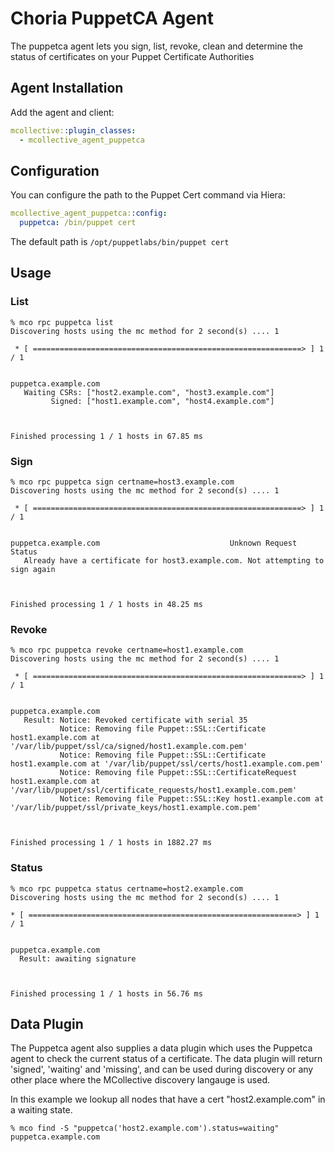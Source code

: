 # Choria PuppetCA Agent

The puppetca agent lets you sign, list, revoke, clean and determine the status of certificates on your
Puppet Certificate Authorities

<!--- actions -->

## Agent Installation

Add the agent and client:

```yaml
mcollective::plugin_classes:
  - mcollective_agent_puppetca
```

## Configuration

You can configure the path to the Puppet Cert command via Hiera:

```yaml
mcollective_agent_puppetca::config:
  puppetca: /bin/puppet cert
```

The default path is `/opt/puppetlabs/bin/puppet cert`

## Usage

### List

    % mco rpc puppetca list
    Discovering hosts using the mc method for 2 second(s) .... 1

     * [ ============================================================> ] 1 / 1


    puppetca.example.com
       Waiting CSRs: ["host2.example.com", "host3.example.com"]
             Signed: ["host1.example.com", "host4.example.com"]



    Finished processing 1 / 1 hosts in 67.85 ms

### Sign

    % mco rpc puppetca sign certname=host3.example.com
    Discovering hosts using the mc method for 2 second(s) .... 1

     * [ ============================================================> ] 1 / 1


    puppetca.example.com                             Unknown Request Status
       Already have a certificate for host3.example.com. Not attempting to sign again



    Finished processing 1 / 1 hosts in 48.25 ms

### Revoke

    % mco rpc puppetca revoke certname=host1.example.com
    Discovering hosts using the mc method for 2 second(s) .... 1

     * [ ============================================================> ] 1 / 1


    puppetca.example.com
       Result: Notice: Revoked certificate with serial 35
               Notice: Removing file Puppet::SSL::Certificate host1.example.com at '/var/lib/puppet/ssl/ca/signed/host1.example.com.pem'
               Notice: Removing file Puppet::SSL::Certificate host1.example.com at '/var/lib/puppet/ssl/certs/host1.example.com.pem'
               Notice: Removing file Puppet::SSL::CertificateRequest host1.example.com at '/var/lib/puppet/ssl/certificate_requests/host1.example.com.pem'
               Notice: Removing file Puppet::SSL::Key host1.example.com at '/var/lib/puppet/ssl/private_keys/host1.example.com.pem'



    Finished processing 1 / 1 hosts in 1882.27 ms

### Status

    % mco rpc puppetca status certname=host2.example.com
    Discovering hosts using the mc method for 2 second(s) .... 1

    * [ ============================================================> ] 1 / 1


    puppetca.example.com
      Result: awaiting signature



    Finished processing 1 / 1 hosts in 56.76 ms

## Data Plugin

The Puppetca agent also supplies a data plugin which uses the Puppetca agent to check the current status of a
certificate. The data plugin will return 'signed', 'waiting' and 'missing', and can be used during discovery
or any other place where the MCollective discovery langauge is used.

In this example we lookup all nodes that have a cert "host2.example.com" in a waiting state.

    % mco find -S "puppetca('host2.example.com').status=waiting"
    puppetca.example.com
